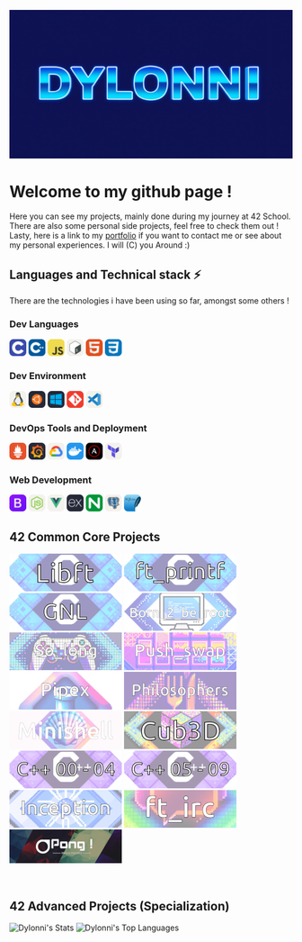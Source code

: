 <!--
**Dylonni/Dylonni** is a ✨ _special_ ✨ repository because its `README.md` (this file) appears on your GitHub profile.

Here are some ideas to get you started:

- 🔭 I’m currently working on ...
- 🌱 I’m currently learning ...
- 👯 I’m looking to collaborate on ...
- 🤔 I’m looking for help with ...
- 💬 Ask me about ...
- 📫 How to reach me: ...
- 😄 Pronouns: ...
- ⚡ Fun fact: ...
-->
![HELLO](./screenshots/banner.png)
# Welcome to my github page !

Here you can see my projects, mainly done during my journey at 42 School.  
There are also some personal side projects, feel free to check them out !  
Lasty, here is a link to my [portfolio](https://dylonni.me) if you want to contact me or see about my personal experiences. I will (C) you Around :)

## Languages and Technical stack ⚡  

There are the technologies i have been using so far, amongst some others ! 

### Dev Languages

<img src="./screenshots/c.svg" alt="C" width="30" height="30">
<img src="./screenshots/cpp.svg" alt="CPP" width="30" height="30">
<img src="./screenshots/javascript.svg" alt="JAVASCRIPT" width="30" height="30">
<img src="./screenshots/bash.svg" alt="BASH" width="30" height="30">
<img src="./screenshots/html.svg" alt="HTML" width="30" height="30">
<img src="./screenshots/css.svg" alt="CSS" width="30" height="30">

### Dev Environment

<img src="./screenshots/linux.svg" alt="LINUX" width="30" height="30">
<img src="./screenshots/ubuntu.svg" alt="UBUNTU" width="30" height="30">
<img src="./screenshots/windows.svg" alt="WINDOWS" width="30" height="30">
<img src="./screenshots/git.svg" alt="GIT" width="30" height="30">
<img src="./screenshots/vscode.svg" alt="VSCODE" width="30" height="30">

### DevOps Tools and Deployment

<img src="./screenshots/prometheus.svg" alt="PROMETHEUS" width="30" height="30">
<img src="./screenshots/grafana.svg" alt="GRAFANA" width="30" height="30">
<img src="./screenshots/gcp.svg" alt="GCP" width="30" height="30">
<img src="./screenshots/docker.svg" alt="DOCKER" width="30" height="30">
<img src="./screenshots/ansible.svg" alt="ANSIBLE" width="30" height="30">
<img src="./screenshots/terraform.svg" alt="TERRAFORM" width="30" height="30">


### Web Development

<img src="./screenshots/bootstrap.svg" alt="BOOTSTRAP" width="30" height="30">
<img src="./screenshots/nodejs.svg" alt="NODEJS" width="30" height="30">
<img src="./screenshots/vuejs.svg" alt="VUEJS" width="30" height="30">
<img src="./screenshots/expressjs.svg" alt="EXPRESSJS" width="30" height="30">
<img src="./screenshots/nginx.svg" alt="NGINX" width="30" height="30">
<img src="./screenshots/postgresql.svg" alt="POSTGRESQL" width="30" height="30">
<img src="./screenshots/sqlite.svg" alt="SQLITE" width="30" height="30">


## 42 Common Core Projects

[![LIBFT](./screenshots/libft.png)](https://github.com/Dylonni/42_libft)
[![PRINTF](./screenshots/printf.png)](https://github.com/Dylonni/42_ft_printf)
[![GNL](./screenshots/gnl.png)](https://github.com/Dylonni/42_get_next_line)
[![B2BR](./screenshots/b2br.png)](https://github.com/Dylonni/42_born_2_be_root)
[![SOLONG](./screenshots/slong.png)](https://github.com/Dylonni/42_so_long)
[![PSWAP](./screenshots/pswap.png)](https://github.com/Dylonni/42_push_swap)
[![PIPEX](./screenshots/pipex.png)](https://github.com/Dylonni/42_pipex)
[![PHILO](./screenshots/philo.png)](https://github.com/Dylonni/42_philosphers)
[![MSHELL](./screenshots/minishell.png)](https://github.com/Dylonni/42_minishell)
[![CUBED](./screenshots/cub3d.png)](https://github.com/Dylonni/42_cub3d)
[![CPP04](./screenshots/cpp04.png)](https://github.com/Dylonni/42_CPP_00_to_04)
[![CPP59](./screenshots/cpp59.png)](https://github.com/Dylonni/42_CPP_05_to_09)
[![INCP](./screenshots/incep.png)](https://github.com/Dylonni/42_inception)
[![IRC](./screenshots/irc.png)](https://github.com/Dylonni/42_ft_irc)
[![TRSCD](./screenshots/trans.png)](https://github.com/Dylonni/42_ft_transcendence)  

<br>

## 42 Advanced Projects (Specialization)

![Dylonni's Stats](https://github-readme-stats.vercel.app/api?username=Dylonni&theme=vue-dark&show_icons=true&hide_border=true&count_private=true)
![Dylonni's Top Languages](https://github-readme-stats.vercel.app/api/top-langs/?username=Dylonni&theme=vue-dark&show_icons=true&hide_border=true&layout=compact)